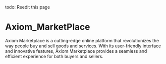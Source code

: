 todo:
Reedit this page


# Axiom_MarketPlace
Axiom Marketplace is a cutting-edge online platform that revolutionizes the way people buy and sell goods and services. With its user-friendly interface and innovative features, Axiom Marketplace provides a seamless and efficient experience for both buyers and sellers.
